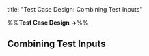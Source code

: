 <frontmatter>
title: "Test Case Design: Combining Test Inputs"
</frontmatter>

<link rel="stylesheet" href="{{baseUrl}}/css/textbook.css">

<div class="website-content" id="all">

%%**Test Case Design →**%%

<div id="title">

## Combining Test Inputs
</div>
<div id="main">

<include src="why/embed.md" boilerplate  />
<include src="combinationStrategies/embed.md" boilerplate  />
<include src="heuristicValid/embed.md" boilerplate  />
<include src="heuristicInvalid/embed.md" boilerplate  />
<include src="mix/embed.md" boilerplate  />

</div>

</div>
